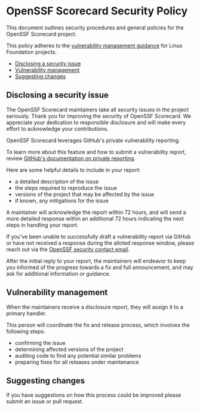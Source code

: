 # OpenSSF Scorecard Security Policy

This document outlines security procedures and general policies for the
OpenSSF Scorecard project.

This policy adheres to the [vulnerability management guidance](https://www.linuxfoundation.org/security)
for Linux Foundation projects.

- [Disclosing a security issue](#disclosing-a-security-issue)
- [Vulnerability management](#vulnerability-management)
- [Suggesting changes](#suggesting-changes)

## Disclosing a security issue

The OpenSSF Scorecard maintainers take all security issues in the project
seriously. Thank you for improving the security of OpenSSF Scorecard. We
appreciate your dedication to responsible disclosure and will make every effort
to acknowledge your contributions.

OpenSSF Scorecard leverages GitHub's private vulnerability reporting.

To learn more about this feature and how to submit a vulnerability report,
review [GitHub's documentation on private reporting](https://docs.github.com/en/code-security/security-advisories/guidance-on-reporting-and-writing-information-about-vulnerabilities/privately-reporting-a-security-vulnerability).

Here are some helpful details to include in your report:

- a detailed description of the issue
- the steps required to reproduce the issue
- versions of the project that may be affected by the issue
- if known, any mitigations for the issue

A maintainer will acknowledge the report within 72 hours, and will send a more
detailed response within an additional 72 hours indicating the next steps in
handling your report.

If you've been unable to successfully draft a vulnerability report via GitHub
or have not received a response during the alloted response window, please
reach out via the [OpenSSF security contact email](mailto:security@openssf.org).

After the initial reply to your report, the maintainers will endeavor to keep
you informed of the progress towards a fix and full announcement, and may ask
for additional information or guidance.

## Vulnerability management

When the maintainers receive a disclosure report, they will assign it to a
primary handler.

This person will coordinate the fix and release process, which involves the
following steps:

- confirming the issue
- determining affected versions of the project
- auditing code to find any potential similar problems
- preparing fixes for all releases under maintenance

## Suggesting changes

If you have suggestions on how this process could be improved please submit an
issue or pull request.

